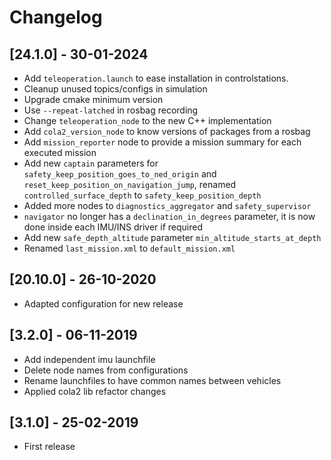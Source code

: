 # Changelog

## [24.1.0] - 30-01-2024

* Add `teleoperation.launch` to ease installation in controlstations.
* Cleanup unused topics/configs in simulation
* Upgrade cmake minimum version
* Use `--repeat-latched` in rosbag recording
* Change `teleoperation_node` to the new C++ implementation
* Add `cola2_version_node` to know versions of packages from a rosbag
* Add `mission_reporter` node to provide a mission summary for each executed mission
* Add new `captain` parameters for `safety_keep_position_goes_to_ned_origin` and `reset_keep_position_on_navigation_jump`, renamed `controlled_surface_depth` to `safety_keep_position_depth`
* Added more nodes to `diagnostics_aggregator` and `safety_supervisor`
* `navigator` no longer has a `declination_in_degrees` parameter, it is now done inside each IMU/INS driver if required
* Add new `safe_depth_altitude` parameter `min_altitude_starts_at_depth`
* Renamed `last_mission.xml` to `default_mission.xml`

## [20.10.0] - 26-10-2020

* Adapted configuration for new release

## [3.2.0] - 06-11-2019

* Add independent imu launchfile
* Delete node names from configurations
* Rename launchfiles to have common names between vehicles
* Applied cola2 lib refactor changes

## [3.1.0] - 25-02-2019

* First release
